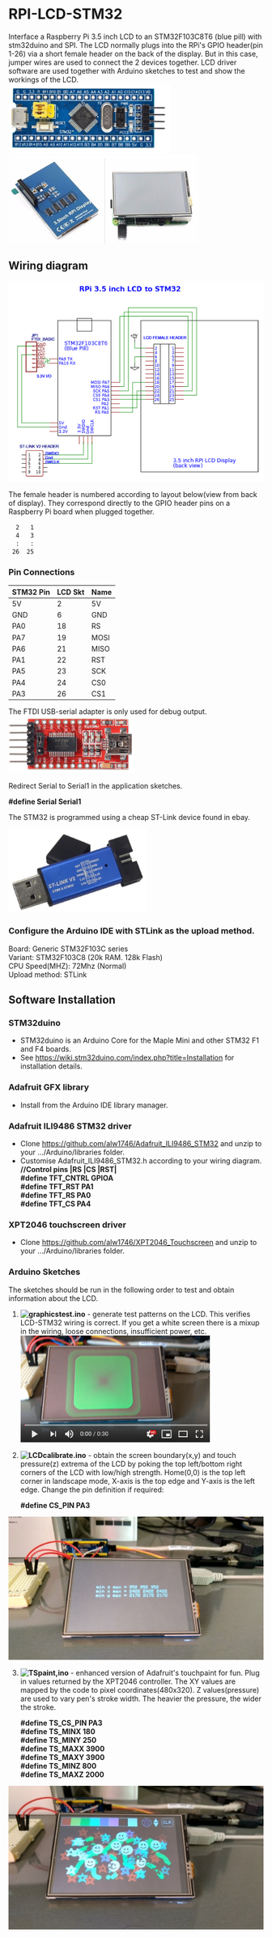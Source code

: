 # RPI-LCD-STM32
Interface a Raspberry Pi 3.5 inch LCD to an STM32F103C8T6 (blue pill) with stm32duino and SPI. The LCD  normally plugs into the RPi's GPIO header(pin 1-26) via a short female header on the back of the display. But in this case, jumper wires are used to connect the 2 devices together. LCD driver software are used together with Arduino sketches to test and show the  workings of the LCD.  
  ![STM32F103C8T6](images/bluepill.png)
  ![RPI 3.5 inch LCD](images/LCD.png)
## Wiring diagram
  ![LCD_STM32 wiring](images/Wiring.png)

The female header is numbered according to layout below(view from back of display). They correspond directly to the GPIO header pins on a Raspberry Pi board when plugged together.

      2   1
      4   3
      :   :
     26  25

### Pin Connections
|STM32 Pin|LCD Skt|Name |
|---------|-------|-----|
|5V       |2      |5V   |
|GND      |6      |GND  |
|PA0      |18     |RS   |
|PA7      |19     |MOSI |
|PA6      |21     |MISO |
|PA1      |22     |RST  |
|PA5      |23     |SCK  |
|PA4      |24     |CS0  |
|PA3      |26     |CS1  |  

The FTDI USB-serial adapter is only used for debug output.  
  ![USB-serial adapter](images/USBSerialAdapter.png)

Redirect Serial to Serial1 in the application sketches.

  **#define Serial Serial1**

The STM32 is programmed using a cheap ST-Link device found in ebay.

![ST-LINK V2](images/stlinkv2.png)

### Configure the Arduino IDE with STLink as the upload method.

Board: Generic STM32F103C series  
Variant: STM32F103C8 (20k RAM. 128k Flash)  
CPU Speed(MHZ): 72Mhz (Normal)  
Upload method: STLink

## Software Installation
### STM32duino
- STM32duino is an Arduino Core for the Maple Mini and other STM32 F1 and F4 boards.
- See https://wiki.stm32duino.com/index.php?title=Installation for installation details.
### Adafruit GFX library
- Install from the Arduino IDE library manager.
### Adafruit ILI9486 STM32 driver
- Clone https://github.com/alw1746/Adafruit_ILI9486_STM32 and unzip to your .../Arduino/libraries folder.
- Customise Adafruit_ILI9486_STM32.h according to your wiring diagram.  
  **//Control pins |RS |CS |RST|  
  #define TFT_CNTRL      GPIOA  
  #define TFT_RST        PA1  
  #define TFT_RS         PA0  
  #define TFT_CS         PA4**

### XPT2046 touchscreen driver
- Clone https://github.com/alw1746/XPT2046_Touchscreen and unzip to your .../Arduino/libraries folder.

### Arduino Sketches
The sketches should be run in the following order to test and obtain information about the LCD.

1. **![graphicstest.ino](/Adafruit_ILI9486_STM32/examples/graphicstest/graphicstest.ino)** - generate test patterns on the LCD. This verifies LCD-STM32 wiring is correct. If you get a white screen there is a mixup in the wiring, loose connections, insufficient power, etc.  
[![graphictest output](images/grtestvid.png)](https://www.youtube.com/watch?v=hBzeoJun87o&t=2s)

2. **![LCDcalibrate.ino](XPT2046_Touchscreen/examples/LCDcalibrate/LCDcalibrate.ino)** - obtain the screen boundary(x,y) and touch pressure(z) extrema of the LCD by poking the top left/bottom right  corners of the LCD with low/high strength. Home(0,0) is the top left corner in landscape mode, X-axis is the top edge and Y-axis is the left edge. Change the pin definition if required:  

   **#define CS_PIN  PA3**

![LCDcalibrate output](images/LCDcalibrate.jpg)

3. **![TSpaint,ino](XPT2046_Touchscreen/examples/TSpaint/TSpaint.ino)** - enhanced version of Adafruit's touchpaint for fun. Plug in values returned by the XPT2046 controller. The XY values are mapped by the code to pixel coordinates(480x320). Z values(pressure) are used to vary  pen's stroke width. The heavier the pressure, the wider the stroke.

   **#define TS_CS_PIN PA3  
   #define TS_MINX 180  
   #define TS_MINY 250  
   #define TS_MAXX 3900  
   #define TS_MAXY 3900  
   #define TS_MINZ 800  
   #define TS_MAXZ 2000**

![TSpaint output](images/TSpaint.jpg)


